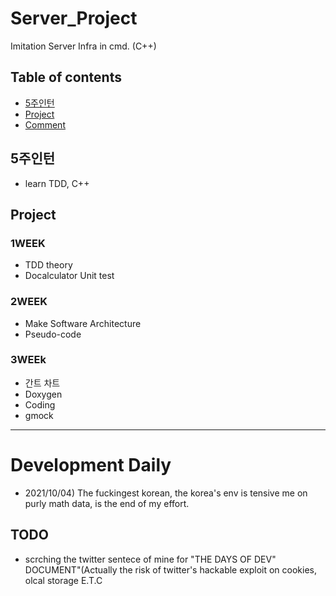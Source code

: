 # Server_Project
Imitation Server Infra in cmd. (C++) 

## Table of contents
- [5주인턴](#5주인턴)
- [Project](#Project)
- [Comment](#Comment)


## 5주인턴
+ learn TDD, C++

## Project

### 1WEEK
+ TDD theory
+ Docalculator Unit test

### 2WEEK
+ Make Software Architecture
+ Pseudo-code

### 3WEEk
+ 간트 차트
+ Doxygen
+ Coding
+ gmock

---  

# Development Daily  

- 2021/10/04)  The fuckingest korean, the korea's env is tensive me on purly math data, is the end of my effort.

## TODO  
- scrching the twitter sentece of mine for "THE DAYS OF DEV" DOCUMENT"(Actually the risk of twitter's hackable exploit on cookies, olcal storage E.T.C  


